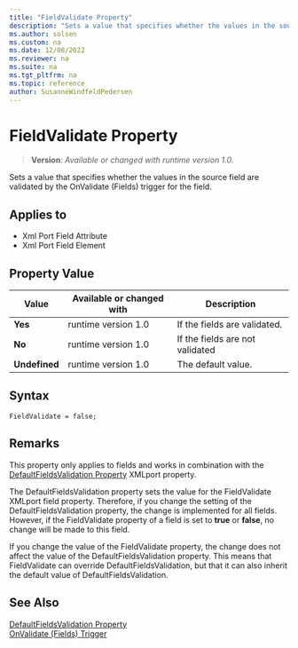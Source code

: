 ```yaml
---
title: "FieldValidate Property"
description: "Sets a value that specifies whether the values in the source field are validated by the OnValidate (Fields) trigger for the field."
ms.author: solsen
ms.custom: na
ms.date: 12/08/2022
ms.reviewer: na
ms.suite: na
ms.tgt_pltfrm: na
ms.topic: reference
author: SusanneWindfeldPedersen
---
```

[//]: # (START>DO_NOT_EDIT)
[//]: # (IMPORTANT:Do not edit any of the content between here and the END>DO_NOT_EDIT.)
[//]: # (Any modifications should be made in the .xml files in the ModernDev repo.)
# FieldValidate Property
> **Version**: _Available or changed with runtime version 1.0._

Sets a value that specifies whether the values in the source field are validated by the OnValidate (Fields) trigger for the field.

## Applies to
-   Xml Port Field Attribute
-   Xml Port Field Element

## Property Value

|Value|Available or changed with|Description|
|-----------|-----------|---------------------------------------|
|**Yes**|runtime version 1.0|If the fields are validated.|
|**No**|runtime version 1.0|If the fields are not validated|
|**Undefined**|runtime version 1.0|The default value.|

[//]: # (IMPORTANT: END>DO_NOT_EDIT)


## Syntax

```AL
FieldValidate = false;
```
 
## Remarks  

This property only applies to fields and works in combination with the [DefaultFieldsValidation Property](devenv-defaultfieldsvalidation-property.md) XMLport property.  
  
The DefaultFieldsValidation property sets the value for the FieldValidate XMLport field property. Therefore, if you change the setting of the DefaultFieldsValidation property, the change is implemented for all fields. However, if the FieldValidate property of a field is set to **true** or **false**, no change will be made to this field.  
  
If you change the value of the FieldValidate property, the change does not affect the value of the DefaultFieldsValidation property. This means that FieldValidate can override DefaultFieldsValidation, but that it can also inherit the default value of DefaultFieldsValidation.  
  
## See Also  

[DefaultFieldsValidation Property](devenv-defaultfieldsvalidation-property.md)   
[OnValidate (Fields) Trigger](../triggers-auto/field/devenv-onvalidate-field-trigger.md)